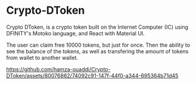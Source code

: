 # Crypto-DToken
Crypto DToken, is a crypto token built on the Internet Computer (IC) using DFINITY's Motoko language, and React with Material UI. 

The user can claim free 10000 tokens, but just for once. Then the ability to see the balance of the tokens, as well as transfering the amount of tokens from wallet to another wallet.



https://github.com/hamza-ouaddi/Crypto-DToken/assets/80076862/74092c91-147f-44f0-a344-695364b71d45

